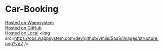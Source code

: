 # Car-Booking
<a target=_blank href=https://cbs.wappsystem.com/dev/github/wappsystem/Car-Booking/index.html>Hosted on Wappsystem</a><br>
<a target=_blank href=https://htmlpreview.github.io/?https://raw.githubusercontent.com/wappsystem/Car-Booking/master/index.html>Hosted on GitHub</a><br>
<a target=_blank href=http://127.0.0.1:8000/wappsystem/Car-Booking/local.html>Hosted on Local</a>
<img src=https://cbs.wappsystem.com/dev/github/vmiis/SaaS/images/structure.png?v=2 />
